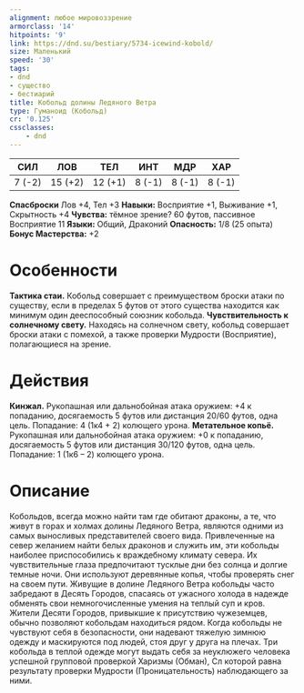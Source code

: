 ```yaml
---
alignment: любое мировоззрение
armorclass: '14'
hitpoints: '9'
link: https://dnd.su/bestiary/5734-icewind-kobold/
size: Маленький
speed: '30'
tags:
- dnd
- существо
- бестиарий
title: Кобольд долины Ледяного Ветра
type: Гуманоид (Кобольд)
cr: '0.125'
cssclasses:
    - dnd
---
```



| СИЛ | ЛОВ | ТЕЛ | ИНТ | МДР | ХАР |
|---|---|---|---|---|---|
| 7 (-2) | 15 (+2) | 12 (+1) | 8 (-1) | 8 (-1) | 8 (-1) |
**Спасброски** Лов +4, Тел +3
**Навыки:** Восприятие +1, Выживание +1, Скрытность +4
**Чувства:** тёмное зрение? 60 футов, пассивное Восприятие 11
**Языки:** Общий, Драконий
**Опасность:** 1/8 (25 опыта)
**Бонус Мастерства:** +2


# Особенности
**Тактика стаи.** Кобольд совершает с преимуществом броски атаки по существу, если в пределах 5 футов от этого существа находится как минимум один дееспособный союзник кобольда.
**Чувствительность к солнечному свету.** Находясь на солнечном свету, кобольд совершает броски атаки с помехой, а также проверки Мудрости (Восприятие), полагающиеся на зрение.


# Действия
**Кинжал.** Рукопашная или дальнобойная атака оружием: +4 к попаданию, досягаемость 5 футов или дистанция 20/60 футов, одна цель. Попадание: 4 (1к4 + 2) колющего урона.
**Метательное копьё.** Рукопашная или дальнобойная атака оружием: +0 к попаданию, досягаемость 5 футов или дистанция 30/120 футов, одна цель. Попадание: 1 (1к6 – 2) колющего урона.


# Описание
Кобольдов, всегда можно найти там где обитают драконы, а те, что живут в горах и холмах долины Ледяного Ветра, являются одними из самых выносливых представителей своего вида. Привлеченные на север желанием найти белых драконов и служить им, эти кобольды наиболее приспособились к враждебному климату севера. Их чувствительные глаза предпочитают тусклые дни без солнца и долгие темные ночи. Они используют деревянные копья, чтобы проверять снег на своем пути. Живущие в долине Ледяного Ветра кобольды часто забредают в Десять Городов, спасаясь от ужасного холода в надежде обменять свои немногочисленные умения на теплый суп и кров. Жители Десяти Городов, привыкшие к присутствию чужеземцев, обычно позволяют кобольдам находиться рядом. Когда кобольды не чувствуют себя в безопасности, они надевают тяжелую зимнюю одежду и маскируются под людей, стоя друг у друга на плечах. Три кобольда в теплой одежде могут выдать себя за неуклюжего человека успешной групповой проверкой Харизмы (Обман), Сл которой равна результату проверки Мудрости (Проницательность) наблюдающего за ними.